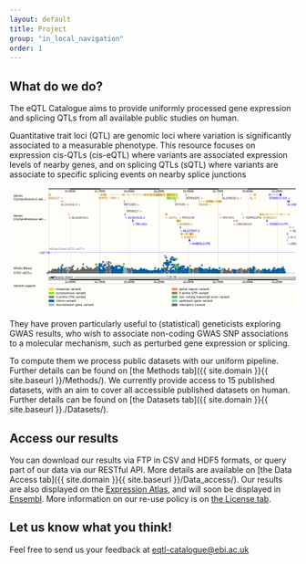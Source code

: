 ```yaml
---
layout: default
title: Project
group: "in_local_navigation"
order: 1
---
```


What do we do?
--------------

The eQTL Catalogue aims to provide uniformly processed gene expression and splicing QTLs from all available public studies on human.

Quantitative trait loci (QTL) are genomic loci where variation is significantly associated to a measurable phenotype. This resource focuses on expression cis-QTLs (cis-eQTL) where variants are associated expression levels of nearby genes, and on splicing QTLs (sQTL) where variants are associate to specific splicing events on nearby splice junctions

![eQTLS in Ensembl](static/Human_BRCA2.png)

They have proven particularly useful to (statistical) geneticists exploring GWAS results, who wish to associate non-coding GWAS SNP associations to a molecular mechanism, such as perturbed gene expression or splicing.

To compute them we process public datasets with our uniform pipeline. Further details can be found on [the Methods tab]({{ site.domain }}{{ site.baseurl }}/Methods/). We currently provide access to 15 published datasets, with an aim to cover all accessible published datasets on human. Further details can be found on [the Datasets tab]({{ site.domain }}{{ site.baseurl }}./Datasets/).

Access our results
------------------

You can download our results via FTP in CSV and HDF5 formats, or query part of our data via our RESTful API. More details are available on [the Data Access tab]({{ site.domain }}{{ site.baseurl }}/Data_access/). Our results are also displayed on the [Expression Atlas](https://www.ebi.ac.uk/gxa/home), and will soon be displayed in [Ensembl](www.ensembl.org). More information on our re-use policy is on [the License tab]({{site.domain}}{{site.baseurl}}/License).

Let us know what you think! 
---------------------------

Feel free to send us your feedback at [eqtl-catalogue@ebi.ac.uk](mailto:eqtl-catalogue@ebi.ac.uk)
